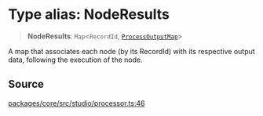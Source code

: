 # Type alias: NodeResults

> **NodeResults**: `Map`\<`RecordId`, [`ProcessOutputMap`](ProcessOutputMap.md)\>

A map that associates each node (by its RecordId) with its respective output data,
following the execution of the node.

## Source

[packages/core/src/studio/processor.ts:46](https://github.com/VictorS67/encre/blob/c09849eb59af073bf23be826a912f2ba4f635f93/packages/core/src/studio/processor.ts#L46)

